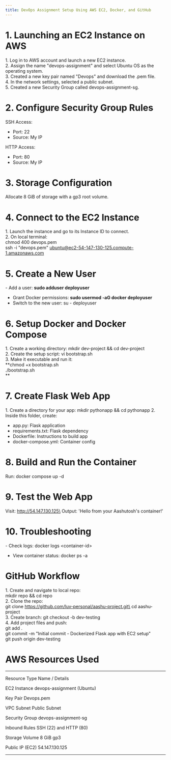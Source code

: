 ```yaml
---
title: DevOps Assignment Setup Using AWS EC2, Docker, and GitHub
---
```


# 1. Launching an EC2 Instance on AWS

1\. Log in to AWS account and launch a new EC2 instance.\
2. Assign the name "devops-assignment" and select Ubuntu OS as the
operating system.\
3. Created a new key pair named "Devops" and download the .pem file.\
4. In the network settings, selected a public subnet.\
5. Created a new Security Group called devops-assignment-sg.

# 2. Configure Security Group Rules

SSH Access:
- Port: 22
- Source: My IP

HTTP Access:
- Port: 80
- Source: My IP

# 3. Storage Configuration

Allocate 8 GiB of storage with a gp3 root volume.

# 4. Connect to the EC2 Instance

1\. Launch the instance and go to its Instance ID to connect.\
2. On local terminal:\
chmod 400 devops.pem\
ssh -i \"devops.pem\" ubuntu@ec2-54-147-130-125.compute-1.amazonaws.com

# 5. Create a New User

\- Add a user: **sudo adduser deployuser**
- Grant Docker permissions: **sudo usermod -aG docker deployuser**
- Switch to the new user: su - deployuser

# 6. Setup Docker and Docker Compose

1\. Create a working directory: mkdir dev-project && cd dev-project\
2. Create the setup script: vi bootstrap.sh\
3. Make it executable and run it:\
**chmod +x bootstrap.sh\
./bootstrap.sh\
**

# 7. Create Flask Web App

1\. Create a directory for your app: mkdir pythonapp && cd pythonapp
2. Inside this folder, create:
- app.py: Flask application
- requirements.txt: Flask dependency
- Dockerfile: Instructions to build app
- docker-compose.yml: Container config

# 8. Build and Run the Container

Run: docker compose up -d

# 9. Test the Web App

Visit: http://54.147.130.125\
Output: \'Hello from your Aashutosh's container!\'

# 10. Troubleshooting

\- Check logs: docker logs \<container-id\>
- View container status: docker ps -a

# GitHub Workflow

1\. Create and navigate to local repo:\
mkdir repo && cd repo\
2. Clone the repo:\
git clone https://github.com/luv-personal/aashu-project.git\
cd aashu-project\
3. Create branch: git checkout -b dev-testing\
4. Add project files and push:\
git add .\
git commit -m \"Initial commit - Dockerized Flask app with EC2 setup\"\
git push origin dev-testing

# AWS Resources Used

  ----------------------------------- -----------------------------------
  Resource Type                       Name / Details

  EC2 Instance                        devops-assignment (Ubuntu)

  Key Pair                            Devops.pem

  VPC Subnet                          Public Subnet

  Security Group                      devops-assignment-sg

  Inbound Rules                       SSH (22) and HTTP (80)

  Storage Volume                      8 GiB gp3

  Public IP (EC2)                     54.147.130.125
  ----------------------------------- -----------------------------------
